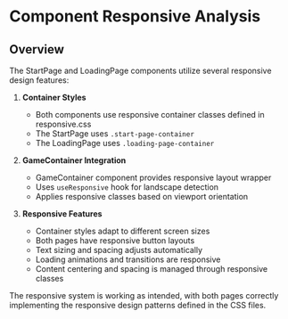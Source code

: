 # Component Responsive Analysis

## Overview
The StartPage and LoadingPage components utilize several responsive design features:

1. **Container Styles**
   - Both components use responsive container classes defined in responsive.css
   - The StartPage uses `.start-page-container`
   - The LoadingPage uses `.loading-page-container`

2. **GameContainer Integration**
   - GameContainer component provides responsive layout wrapper
   - Uses `useResponsive` hook for landscape detection
   - Applies responsive classes based on viewport orientation

3. **Responsive Features**
   - Container styles adapt to different screen sizes
   - Both pages have responsive button layouts
   - Text sizing and spacing adjusts automatically
   - Loading animations and transitions are responsive
   - Content centering and spacing is managed through responsive classes

The responsive system is working as intended, with both pages correctly implementing the responsive design patterns defined in the CSS files.